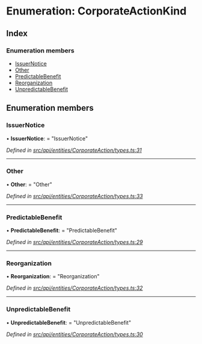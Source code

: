 # Enumeration: CorporateActionKind

## Index

### Enumeration members

* [IssuerNotice](corporateactionkind.md#issuernotice)
* [Other](corporateactionkind.md#other)
* [PredictableBenefit](corporateactionkind.md#predictablebenefit)
* [Reorganization](corporateactionkind.md#reorganization)
* [UnpredictableBenefit](corporateactionkind.md#unpredictablebenefit)

## Enumeration members

###  IssuerNotice

• **IssuerNotice**: = "IssuerNotice"

*Defined in [src/api/entities/CorporateAction/types.ts:31](https://github.com/PolymathNetwork/polymesh-sdk/blob/7362b318/src/api/entities/CorporateAction/types.ts#L31)*

___

###  Other

• **Other**: = "Other"

*Defined in [src/api/entities/CorporateAction/types.ts:33](https://github.com/PolymathNetwork/polymesh-sdk/blob/7362b318/src/api/entities/CorporateAction/types.ts#L33)*

___

###  PredictableBenefit

• **PredictableBenefit**: = "PredictableBenefit"

*Defined in [src/api/entities/CorporateAction/types.ts:29](https://github.com/PolymathNetwork/polymesh-sdk/blob/7362b318/src/api/entities/CorporateAction/types.ts#L29)*

___

###  Reorganization

• **Reorganization**: = "Reorganization"

*Defined in [src/api/entities/CorporateAction/types.ts:32](https://github.com/PolymathNetwork/polymesh-sdk/blob/7362b318/src/api/entities/CorporateAction/types.ts#L32)*

___

###  UnpredictableBenefit

• **UnpredictableBenefit**: = "UnpredictableBenefit"

*Defined in [src/api/entities/CorporateAction/types.ts:30](https://github.com/PolymathNetwork/polymesh-sdk/blob/7362b318/src/api/entities/CorporateAction/types.ts#L30)*
